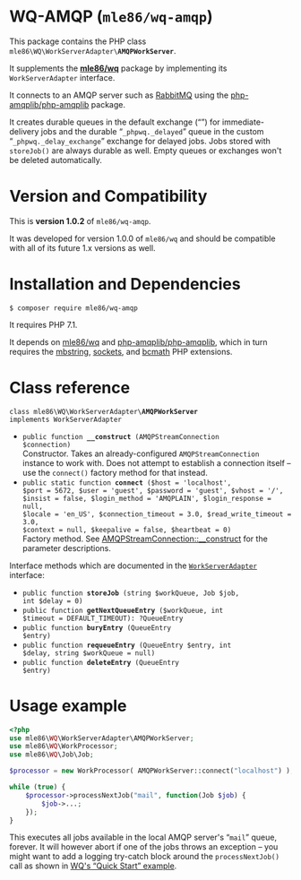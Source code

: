 # WQ-AMQP  (`mle86/wq-amqp`)

This package contains the PHP class
<code>mle86\WQ\WorkServerAdapter\\<b>AMQPWorkServer</b></code>.

It supplements the
[**mle86/wq**](https://github.com/mle86/php-wq) package
by implementing its `WorkServerAdapter` interface.

It connects to an AMQP server
such as [RabbitMQ](https://www.rabbitmq.com/)
using the [php-amqplib/php-amqplib](https://github.com/php-amqplib/php-amqplib) package.

It creates durable queues in the default exchange (“”) for immediate-delivery jobs
and the durable “`_phpwq._delayed`” queue in the custom “`_phpwq._delay_exchange`” exchange for delayed jobs.
Jobs stored with `storeJob()` are always durable as well.
Empty queues or exchanges won't be deleted automatically.


# Version and Compatibility

This is
**version 1.0.2**
of `mle86/wq-amqp`.

It was developed for
version 1.0.0
of `mle86/wq`
and should be compatible
with all of its future 1.x versions as well.


# Installation and Dependencies

```
$ composer require mle86/wq-amqp
```

It requires PHP 7.1.

It depends on
[mle86/wq](https://github.com/mle86/php-wq)
and [php-amqplib/php-amqplib](https://github.com/php-amqplib/php-amqplib),
which in turn requires the
[mbstring](https://php.net/manual/book.mbstring.php),
[sockets](https://php.net/manual/book.sockets.php),
and
[bcmath](https://php.net/manual/book.bc.php)
PHP extensions.


# Class reference

<code>class mle86\WQ\WorkServerAdapter\\<b>AMQPWorkServer</b> implements WorkServerAdapter</code>

* <code>public function <b>__construct</b> (AMQPStreamConnection $connection)</code>  
    Constructor.
    Takes an already-configured `AMQPStreamConnection` instance to work with.
    Does not attempt to establish a connection itself –
    use the `connect()` factory method for that instead.
* <code>public static function <b>connect</b> ($host = 'localhost', $port = 5672, $user = 'guest', $password = 'guest', $vhost = '/', $insist = false, $login\_method = 'AMQPLAIN', $login\_response = null, $locale = 'en\_US', $connection\_timeout = 3.0, $read\_write\_timeout = 3.0, $context = null, $keepalive = false, $heartbeat = 0)</code>  
    Factory method.
    See [AMQPStreamConnection::__construct](https://github.com/php-amqplib/php-amqplib/blob/v2.7.2/PhpAmqpLib/Connection/AMQPStreamConnection.php#L8)
    for the parameter descriptions.

Interface methods
which are documented in the [`WorkServerAdapter`](https://github.com/mle86/php-wq/blob/master/doc/Ref_WorkServerAdapter_interface.md) interface:

* <code>public function <b>storeJob</b> (string $workQueue, Job $job, int $delay = 0)</code>
* <code>public function <b>getNextQueueEntry</b> ($workQueue, int $timeout = DEFAULT\_TIMEOUT): ?QueueEntry</code>
* <code>public function <b>buryEntry</b> (QueueEntry $entry)</code>
* <code>public function <b>requeueEntry</b> (QueueEntry $entry, int $delay, string $workQueue = null)</code>
* <code>public function <b>deleteEntry</b> (QueueEntry $entry)</code>


# Usage example

```php
<?php
use mle86\WQ\WorkServerAdapter\AMQPWorkServer;
use mle86\WQ\WorkProcessor;
use mle86\WQ\Job\Job;

$processor = new WorkProcessor( AMQPWorkServer::connect("localhost") );

while (true) {
    $processor->processNextJob("mail", function(Job $job) {
        $job->...;
    });
}
```

This executes all jobs available in the local AMQP server's “`mail`” queue, forever.
It will however abort if one of the jobs throws an exception –
you might want to add a logging try-catch block around the `processNextJob()` call
as shown in [WQ's “Quick Start” example](https://github.com/mle86/php-wq#quick-start).
